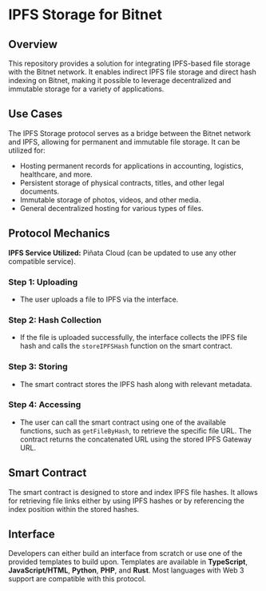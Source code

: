 # IPFS Storage for Bitnet

## Overview

This repository provides a solution for integrating IPFS-based file storage with the Bitnet network. It enables indirect IPFS file storage and direct hash indexing on Bitnet, making it possible to leverage decentralized and immutable storage for a variety of applications.

## Use Cases

The IPFS Storage protocol serves as a bridge between the Bitnet network and IPFS, allowing for permanent and immutable file storage. It can be utilized for:

- Hosting permanent records for applications in accounting, logistics, healthcare, and more.
- Persistent storage of physical contracts, titles, and other legal documents.
- Immutable storage of photos, videos, and other media.
- General decentralized hosting for various types of files.

## Protocol Mechanics

**IPFS Service Utilized:** Piñata Cloud (can be updated to use any other compatible service).

### Step 1: Uploading

- The user uploads a file to IPFS via the interface.

### Step 2: Hash Collection

- If the file is uploaded successfully, the interface collects the IPFS file hash and calls the `storeIPFSHash` function on the smart contract.

### Step 3: Storing

- The smart contract stores the IPFS hash along with relevant metadata.

### Step 4: Accessing

- The user can call the smart contract using one of the available functions, such as `getFileByHash`, to retrieve the specific file URL. The contract returns the concatenated URL using the stored IPFS Gateway URL.

## Smart Contract

The smart contract is designed to store and index IPFS file hashes. It allows for retrieving file links either by using IPFS hashes or by referencing the index position within the stored hashes.

## Interface

Developers can either build an interface from scratch or use one of the provided templates to build upon. Templates are available in **TypeScript**, **JavaScript/HTML**, **Python**, **PHP**, and **Rust**. Most languages with Web 3 support are compatible with this protocol.

